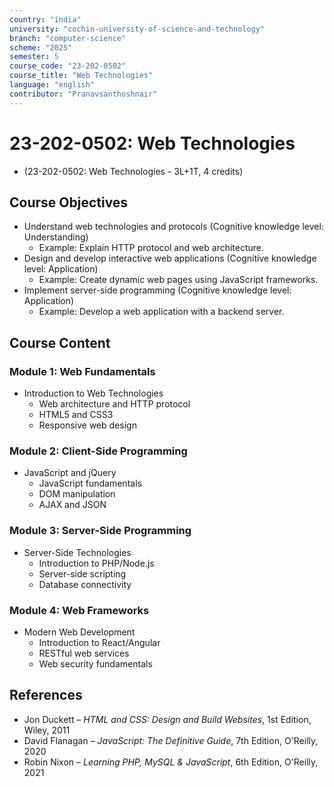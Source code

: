 ```yaml
---
country: "india"
university: "cochin-university-of-science-and-technology"
branch: "computer-science"
scheme: "2025"
semester: 5
course_code: "23-202-0502"
course_title: "Web Technologies"
language: "english"
contributor: "Pranavsanthoshnair"
---
```


# 23-202-0502: Web Technologies
  - (23-202-0502: Web Technologies - 3L+1T, 4 credits)

## Course Objectives

* Understand web technologies and protocols (Cognitive knowledge level: Understanding)
    - Example: Explain HTTP protocol and web architecture.
* Design and develop interactive web applications (Cognitive knowledge level: Application)
    - Example: Create dynamic web pages using JavaScript frameworks.
* Implement server-side programming (Cognitive knowledge level: Application)
    - Example: Develop a web application with a backend server.

## Course Content

### Module 1: Web Fundamentals

* Introduction to Web Technologies
  - Web architecture and HTTP protocol
  - HTML5 and CSS3
  - Responsive web design

### Module 2: Client-Side Programming

* JavaScript and jQuery
  - JavaScript fundamentals
  - DOM manipulation
  - AJAX and JSON

### Module 3: Server-Side Programming

* Server-Side Technologies
  - Introduction to PHP/Node.js
  - Server-side scripting
  - Database connectivity

### Module 4: Web Frameworks

* Modern Web Development
  - Introduction to React/Angular
  - RESTful web services
  - Web security fundamentals

## References
* Jon Duckett – *HTML and CSS: Design and Build Websites*, 1st Edition, Wiley, 2011
* David Flanagan – *JavaScript: The Definitive Guide*, 7th Edition, O'Reilly, 2020
* Robin Nixon – *Learning PHP, MySQL & JavaScript*, 6th Edition, O'Reilly, 2021
